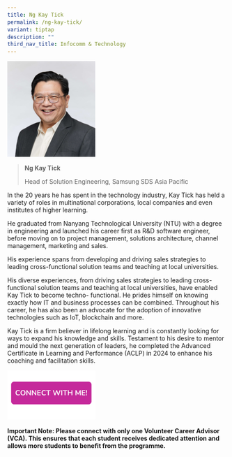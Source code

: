 ```yaml
---
title: Ng Kay Tick
permalink: /ng-kay-tick/
variant: tiptap
description: ""
third_nav_title: Infocomm & Technology
---
```

<p></p>
<div class="isomer-image-wrapper">
<img style="width: 40%;" height="auto" width="100%" alt="" src="/images/Profile Photos/Ng_Kay_Tick_2_copy.jpg">
</div>
<p></p>
<blockquote>
<p><strong>Ng Kay Tick</strong>
</p>
<p>Head of Solution Engineering, Samsung SDS Asia Pacific</p>
</blockquote>
<p>In the 20 years he has spent in the technology industry, Kay Tick has
held a variety of roles in multinational corporations, local companies
and even institutes of higher learning.</p>
<p>He graduated from Nanyang Technological University (NTU) with a degree
in engineering and launched his career first as R&amp;D software engineer,
before moving on to project management, solutions architecture, channel
management, marketing and sales.</p>
<p>His experience spans from developing and driving sales strategies to leading
cross-functional solution teams and teaching at local universities.</p>
<p>His diverse experiences, from driving sales strategies to leading cross-functional
solution teams and teaching at local universities, have enabled Kay Tick
to become techno- functional. He prides himself on knowing exactly how
IT and business processes can be combined. Throughout his career, he has
also been an advocate for the adoption of innovative technologies such
as IoT, blockchain and more.</p>
<p>Kay Tick is a firm believer in lifelong learning and is constantly looking
for ways to expand his knowledge and skills. Testament to his desire to
mentor and mould the next generation of leaders, he completed the Advanced
Certificate in Learning and Performance (ACLP) in 2024 to enhance his coaching
and facilitation skills.</p>
<p></p><a class="isomer-image-wrapper" href="https://form.gov.sg/677f35bf999ce3dc3fd13847"><img style="width: 40%;" height="auto" width="100%" alt="" src="/images/Page Photos/CONNECT_WITH_ME.png"></a>
<p><strong>Important Note: Please connect with only one Volunteer Career Advisor (VCA). This ensures that each student receives dedicated attention and allows more students to benefit from the programme.</strong>
</p>
<p></p>